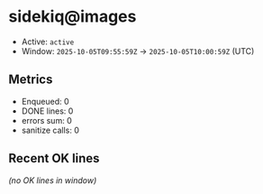 # sidekiq@images

- Active: `active`
- Window: `2025-10-05T09:55:59Z` → `2025-10-05T10:00:59Z` (UTC)

## Metrics
- Enqueued: 0
- DONE lines: 0
- errors sum: 0
- sanitize calls: 0

## Recent OK lines
_(no OK lines in window)_
